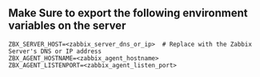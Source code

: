 ## Make Sure to export the following environment variables on the server

```
ZBX_SERVER_HOST=<zabbix_server_dns_or_ip>  # Replace with the Zabbix Server's DNS or IP address
ZBX_AGENT_HOSTNAME=<zabbix_agent_hostname>
ZBX_AGENT_LISTENPORT=<zabbix_agent_listen_port>
```
